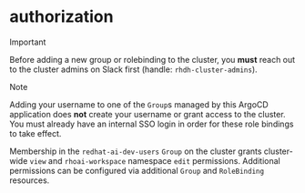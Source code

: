 # authorization

> [!IMPORTANT]  
> Before adding a new group or rolebinding to the cluster, you **must** reach out to the cluster admins on Slack first (handle: `rhdh-cluster-admins`).

> [!NOTE]  
> Adding your username to one of the `Group`s managed by this ArgoCD application does **not** create your username or grant access to the cluster. You must already have an internal SSO login in order for these role bindings to take effect.

Membership in the `redhat-ai-dev-users` `Group` on the cluster grants cluster-wide `view` and `rhoai-workspace` namespace `edit` permissions. Additional permissions can be configured via additional `Group` and `RoleBinding` resources.